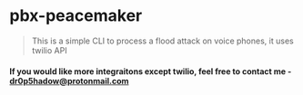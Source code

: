 # pbx-peacemaker

> This is a simple CLI to process a flood attack on voice phones, it uses twilio API

#### If you would like more integraitons except twilio, feel free to contact me - dr0p5hadow@protonmail.com
